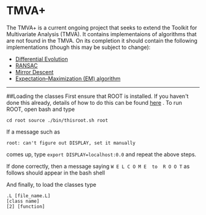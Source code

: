# TMVA+

The TMVA+ is a current ongoing project that seeks to extend the Toolkit for Multivariate Analysis (TMVA).
It contains implementaions of algorithms that are not found in the TMVA.
On its completion it should contain the following implementations (though this may be subject to change):

+ [Differential Evolution](https://en.wikipedia.org/wiki/Differential_evolution)
+ [RANSAC](https://en.wikipedia.org/wiki/RANSAC)
+ [Mirror Descent](http://www.stats.ox.ac.uk/~lienart/blog_opti_mda.html)
+ [Expectation–Maximization (EM) algorithm](https://en.wikipedia.org/wiki/Expectation%E2%80%93maximization_algorithm)

---
##Loading the classes
First ensure that ROOT is installed. If you haven't done this already, details of how to do this can be found [here](https://root.cern.ch/root/html534/guides/users-guide/InstallandBuild.html)
. To run ROOT, open bash and type

``
cd root
source ./bin/thisroot.sh
root
``

If a message such as 

``
root: can't figure out DISPLAY, set it manually
``

comes up, type ``export DISPLAY=localhost:0.0`` and repeat the above steps.

If done correctly, then a message saying ``W E L C O M E  to  R O O T`` as follows should appear in the bash shell

And finally, to load the classes type

```
.L [file_name.L]
[class name]
[2] [function]
```
